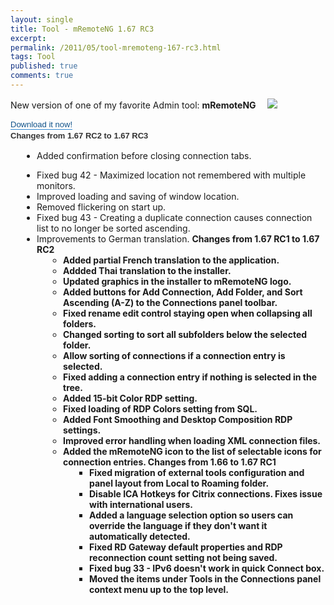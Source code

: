 ```yaml
---
layout: single
title: Tool - mRemoteNG 1.67 RC3
excerpt: 
permalink: /2011/05/tool-mremoteng-167-rc3.html
tags: Tool
published: true
comments: true
---
```

New version of one of my favorite Admin tool: <b>mRemoteNG</b>
<a href="http://www.mremoteng.org/home/Screenshot_V1.15_SSH.png?height=208&amp;width=320" imageanchor="1" style="margin-left: 1em; margin-right: 1em;"><img border="0" src="http://www.mremoteng.org/home/Screenshot_V1.15_SSH.png?height=208&amp;width=320" /></a>

<span class="Apple-style-span" style="color: #333333; font-family: 'Lucida Grande', 'Trebuchet MS', Verdana, Helvetica, Arial, sans-serif; font-size: 13px; line-height: 18px;"><a class="postlink" href="http://www.mremoteng.org/download/rc" style="border-bottom-color: rgb(54, 138, 210); border-bottom-style: solid; border-bottom-width: 1px; color: #105289; direction: ltr; margin-bottom: 0px; margin-left: 0px; margin-right: 0px; margin-top: 0px; padding-bottom: 0px; padding-left: 0px; padding-right: 0px; padding-top: 0px; text-decoration: none; unicode-bidi: embed;">Download it now!</a><br style="margin-bottom: 0px; margin-left: 0px; margin-right: 0px; margin-top: 0px; padding-bottom: 0px; padding-left: 0px; padding-right: 0px; padding-top: 0px;" />
<span style="font-weight: bold; margin-bottom: 0px; margin-left: 0px; margin-right: 0px; margin-top: 0px; padding-bottom: 0px; padding-left: 0px; padding-right: 0px; padding-top: 0px;">Changes from 1.67 RC2 to 1.67 RC3<br style="margin-bottom: 0px; margin-left: 0px; margin-right: 0px; margin-top: 0px; padding-bottom: 0px; padding-left: 0px; padding-right: 0px; padding-top: 0px;" /><ul style="margin-bottom: 1em; margin-left: 3em; margin-right: 0px; margin-top: 0px; padding-bottom: 0px; padding-left: 0px; padding-right: 0px; padding-top: 0px;"><li style="list-style-type: inherit; margin-bottom: 0px; margin-left: 0px; margin-right: 0px; margin-top: 0px; padding-bottom: 0px; padding-left: 0px; padding-right: 0px; padding-top: 0px;">Added confirmation before closing connection tabs.
<li style="list-style-type: inherit; margin-bottom: 0px; margin-left: 0px; margin-right: 0px; margin-top: 0px; padding-bottom: 0px; padding-left: 0px; padding-right: 0px; padding-top: 0px;">Fixed bug 42 - Maximized location not remembered with multiple monitors.
<li style="list-style-type: inherit; margin-bottom: 0px; margin-left: 0px; margin-right: 0px; margin-top: 0px; padding-bottom: 0px; padding-left: 0px; padding-right: 0px; padding-top: 0px;">Improved loading and saving of window location.
<li style="list-style-type: inherit; margin-bottom: 0px; margin-left: 0px; margin-right: 0px; margin-top: 0px; padding-bottom: 0px; padding-left: 0px; padding-right: 0px; padding-top: 0px;">Removed flickering on start up.
<li style="list-style-type: inherit; margin-bottom: 0px; margin-left: 0px; margin-right: 0px; margin-top: 0px; padding-bottom: 0px; padding-left: 0px; padding-right: 0px; padding-top: 0px;">Fixed bug 43 - Creating a duplicate connection causes connection list to no longer be sorted ascending.
<li style="list-style-type: inherit; margin-bottom: 0px; margin-left: 0px; margin-right: 0px; margin-top: 0px; padding-bottom: 0px; padding-left: 0px; padding-right: 0px; padding-top: 0px;">Improvements to German translation.
<span style="font-weight: bold; margin-bottom: 0px; margin-left: 0px; margin-right: 0px; margin-top: 0px; padding-bottom: 0px; padding-left: 0px; padding-right: 0px; padding-top: 0px;">Changes from 1.67 RC1 to 1.67 RC2<br style="margin-bottom: 0px; margin-left: 0px; margin-right: 0px; margin-top: 0px; padding-bottom: 0px; padding-left: 0px; padding-right: 0px; padding-top: 0px;" /><ul style="margin-bottom: 1em; margin-left: 3em; margin-right: 0px; margin-top: 0px; padding-bottom: 0px; padding-left: 0px; padding-right: 0px; padding-top: 0px;"><li style="list-style-type: inherit; margin-bottom: 0px; margin-left: 0px; margin-right: 0px; margin-top: 0px; padding-bottom: 0px; padding-left: 0px; padding-right: 0px; padding-top: 0px;">Added partial French translation to the application.
<li style="list-style-type: inherit; margin-bottom: 0px; margin-left: 0px; margin-right: 0px; margin-top: 0px; padding-bottom: 0px; padding-left: 0px; padding-right: 0px; padding-top: 0px;">Addded Thai translation to the installer.
<li style="list-style-type: inherit; margin-bottom: 0px; margin-left: 0px; margin-right: 0px; margin-top: 0px; padding-bottom: 0px; padding-left: 0px; padding-right: 0px; padding-top: 0px;">Updated graphics in the installer to mRemoteNG logo.
<li style="list-style-type: inherit; margin-bottom: 0px; margin-left: 0px; margin-right: 0px; margin-top: 0px; padding-bottom: 0px; padding-left: 0px; padding-right: 0px; padding-top: 0px;">Added buttons for Add Connection, Add Folder, and Sort Ascending (A-Z) to the Connections panel toolbar.
<li style="list-style-type: inherit; margin-bottom: 0px; margin-left: 0px; margin-right: 0px; margin-top: 0px; padding-bottom: 0px; padding-left: 0px; padding-right: 0px; padding-top: 0px;">Fixed rename edit control staying open when collapsing all folders.
<li style="list-style-type: inherit; margin-bottom: 0px; margin-left: 0px; margin-right: 0px; margin-top: 0px; padding-bottom: 0px; padding-left: 0px; padding-right: 0px; padding-top: 0px;">Changed sorting to sort all subfolders below the selected folder.
<li style="list-style-type: inherit; margin-bottom: 0px; margin-left: 0px; margin-right: 0px; margin-top: 0px; padding-bottom: 0px; padding-left: 0px; padding-right: 0px; padding-top: 0px;">Allow sorting of connections if a connection entry is selected.
<li style="list-style-type: inherit; margin-bottom: 0px; margin-left: 0px; margin-right: 0px; margin-top: 0px; padding-bottom: 0px; padding-left: 0px; padding-right: 0px; padding-top: 0px;">Fixed adding a connection entry if nothing is selected in the tree.
<li style="list-style-type: inherit; margin-bottom: 0px; margin-left: 0px; margin-right: 0px; margin-top: 0px; padding-bottom: 0px; padding-left: 0px; padding-right: 0px; padding-top: 0px;">Added 15-bit Color RDP setting.
<li style="list-style-type: inherit; margin-bottom: 0px; margin-left: 0px; margin-right: 0px; margin-top: 0px; padding-bottom: 0px; padding-left: 0px; padding-right: 0px; padding-top: 0px;">Fixed loading of RDP Colors setting from SQL.
<li style="list-style-type: inherit; margin-bottom: 0px; margin-left: 0px; margin-right: 0px; margin-top: 0px; padding-bottom: 0px; padding-left: 0px; padding-right: 0px; padding-top: 0px;">Added Font Smoothing and Desktop Composition RDP settings.
<li style="list-style-type: inherit; margin-bottom: 0px; margin-left: 0px; margin-right: 0px; margin-top: 0px; padding-bottom: 0px; padding-left: 0px; padding-right: 0px; padding-top: 0px;">Improved error handling when loading XML connection files.
<li style="list-style-type: inherit; margin-bottom: 0px; margin-left: 0px; margin-right: 0px; margin-top: 0px; padding-bottom: 0px; padding-left: 0px; padding-right: 0px; padding-top: 0px;">Added the mRemoteNG icon to the list of selectable icons for connection entries.
<span style="font-weight: bold; margin-bottom: 0px; margin-left: 0px; margin-right: 0px; margin-top: 0px; padding-bottom: 0px; padding-left: 0px; padding-right: 0px; padding-top: 0px;">Changes from 1.66 to 1.67 RC1<br style="margin-bottom: 0px; margin-left: 0px; margin-right: 0px; margin-top: 0px; padding-bottom: 0px; padding-left: 0px; padding-right: 0px; padding-top: 0px;" /><ul style="margin-bottom: 1em; margin-left: 3em; margin-right: 0px; margin-top: 0px; padding-bottom: 0px; padding-left: 0px; padding-right: 0px; padding-top: 0px;"><li style="list-style-type: inherit; margin-bottom: 0px; margin-left: 0px; margin-right: 0px; margin-top: 0px; padding-bottom: 0px; padding-left: 0px; padding-right: 0px; padding-top: 0px;">Fixed migration of external tools configuration and panel layout from Local to Roaming folder.
<li style="list-style-type: inherit; margin-bottom: 0px; margin-left: 0px; margin-right: 0px; margin-top: 0px; padding-bottom: 0px; padding-left: 0px; padding-right: 0px; padding-top: 0px;">Disable ICA Hotkeys for Citrix connections. Fixes issue with international users.
<li style="list-style-type: inherit; margin-bottom: 0px; margin-left: 0px; margin-right: 0px; margin-top: 0px; padding-bottom: 0px; padding-left: 0px; padding-right: 0px; padding-top: 0px;">Added a language selection option so users can override the language if they don't want it automatically detected.
<li style="list-style-type: inherit; margin-bottom: 0px; margin-left: 0px; margin-right: 0px; margin-top: 0px; padding-bottom: 0px; padding-left: 0px; padding-right: 0px; padding-top: 0px;">Fixed RD Gateway default properties and RDP reconnection count setting not being saved.
<li style="list-style-type: inherit; margin-bottom: 0px; margin-left: 0px; margin-right: 0px; margin-top: 0px; padding-bottom: 0px; padding-left: 0px; padding-right: 0px; padding-top: 0px;">Fixed bug 33 - IPv6 doesn't work in quick Connect box.
<li style="list-style-type: inherit; margin-bottom: 0px; margin-left: 0px; margin-right: 0px; margin-top: 0px; padding-bottom: 0px; padding-left: 0px; padding-right: 0px; padding-top: 0px;">Moved the items under Tools in the Connections panel context menu up to the top level.


